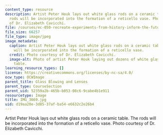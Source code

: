 ```yaml
---
content_type: resource
description: Artist Peter Houk lays out white glass rods on a ceramic table.  The
  rods will be incorporated into the formation of a reticello vase. Photo courtesy
  of Dr. Elizabeth Cavicchi.
file: /courses/ec-050-recreate-experiments-from-history-inform-the-future-from-the-past-galileo-january-iap-2010/d19aa20e3d8537afba54e6632c2e26b4_IMG_3669.jpg
file_size: 66257
file_type: image/jpeg
image_metadata:
  caption: Artist Peter Houk lays out white glass rods on a ceramic table. The rods
    will be incorporated into the formation of a reticello vase.
  credit: Photo courtesy of Dr. Elizabeth Cavicchi.
  image-alt: Photo of artist Peter Houk laying out dozens of white glass rods on a
    table.
learning_resource_types: []
license: https://creativecommons.org/licenses/by-nc-sa/4.0/
ocw_type: OCWImage
parent_title: Glass Blowing and Lenses
parent_type: CourseSection
parent_uid: 52359a2b-465b-b053-08c6-9cabe4b1e911
resourcetype: Image
title: IMG_3669.jpg
uid: d19aa20e-3d85-37af-ba54-e6632c2e26b4
---
```

Artist Peter Houk lays out white glass rods on a ceramic table.  The rods will be incorporated into the formation of a reticello vase. Photo courtesy of Dr. Elizabeth Cavicchi.
